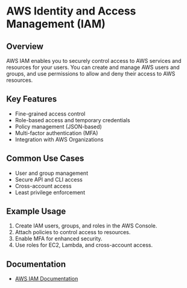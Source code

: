 # AWS Identity and Access Management (IAM)

## Overview
AWS IAM enables you to securely control access to AWS services and resources for your users. You can create and manage AWS users and groups, and use permissions to allow and deny their access to AWS resources.

## Key Features
- Fine-grained access control
- Role-based access and temporary credentials
- Policy management (JSON-based)
- Multi-factor authentication (MFA)
- Integration with AWS Organizations

## Common Use Cases
- User and group management
- Secure API and CLI access
- Cross-account access
- Least privilege enforcement

## Example Usage
1. Create IAM users, groups, and roles in the AWS Console.
2. Attach policies to control access to resources.
3. Enable MFA for enhanced security.
4. Use roles for EC2, Lambda, and cross-account access.

## Documentation
- [AWS IAM Documentation](https://docs.aws.amazon.com/iam/)
